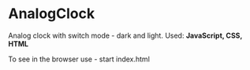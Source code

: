 ﻿# AnalogClock

 Analog clock with switch mode - dark and light.
 Used: **JavaScript, CSS, HTML**

 To see in the browser use - start index.html

